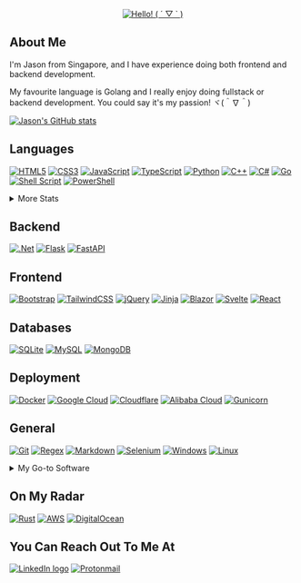<div align="center">
  <p>
    <a href="https://git.io/typing-svg">
      <img src="https://readme-typing-svg.demolab.com/?font=Fira+Code&size=30&pause=100&center=true&vCenter=true&width=435&lines=Hello!%20(%20%C2%B4%20%E2%96%BD%20`%20)" alt="Hello! ( ´ ▽ ` )">
    </a>
  </p>
</div>

## About Me

I'm Jason from Singapore, and I have experience doing both frontend and backend development.

My favourite language is Golang and I really enjoy doing fullstack or backend development. You could say it's my passion! ヾ(＾∇＾)

[![Jason's GitHub stats](https://github-readme-stats.vercel.app/api?username=kjhjason&show_icons=true&theme=dark)](https://github.com/anuraghazra/github-readme-stats)

<!-- [![GitHub Streak](https://streak-stats.demolab.com?user=kjhjason&theme=dark)](https://git.io/streak-stats) -->

## Languages

[![HTML5](https://img.shields.io/badge/HTML-%23E34F26.svg?style=flat&logo=html5&logoColor=white)](https://wikipedia.org/wiki/HTML)
[![CSS3](https://img.shields.io/badge/CSS-%231572B6.svg?style=flat&logo=css3&logoColor=white)](https://en.wikipedia.org/wiki/CSS)
[![JavaScript](https://img.shields.io/badge/JavaScript-%23323330.svg?style=flat&logo=javascript&logoColor=%23F7DF1E)](https://wikipedia.org/wiki/JavaScript)
[![TypeScript](https://img.shields.io/badge/TypeScript-%23007ACC.svg?style=flat&logo=typescript&logoColor=white)](https://www.typescriptlang.org/)
[![Python](https://img.shields.io/badge/Python-3670A0?style=flat&logo=python&logoColor=ffdd54)](https://www.python.org/)
[![C++](https://img.shields.io/badge/C++-%2300599C.svg?style=flat&logo=c%2B%2B&logoColor=white)](https://en.wikipedia.org/wiki/C%2B%2B)
[![C#](https://img.shields.io/badge/C%23-%23239120.svg?style=flat&logo=csharp&logoColor=white)](https://learn.microsoft.com/en-us/dotnet/csharp/)
[![Go](https://img.shields.io/badge/Go-%2300ADD8.svg?style=flat&logo=go&logoColor=white)](https://go.dev/)
[![Shell Script](https://img.shields.io/badge/Shell_Script-%23121011.svg?style=flat&logo=gnu-bash&logoColor=white)](https://en.wikipedia.org/wiki/Bash_(Unix_shell))
[![PowerShell](https://img.shields.io/badge/PowerShell-%235391FE.svg?style=flat&logo=powershell&logoColor=white)](https://microsoft.com/powershell)

<details>
  <summary>More Stats</summary>

  [![Top Langs](https://github-readme-stats.vercel.app/api/top-langs/?username=kjhjason&layout=compact&theme=dark&langs_count=8&hide=css,html,nsis)](https://github.com/anuraghazra/github-readme-stats)
</details>

## Backend

[![.Net](https://img.shields.io/badge/.NET-5C2D91?style=flat&logo=.net&logoColor=white)](https://dotnet.microsoft.com/en-us/)
[![Flask](https://img.shields.io/badge/Flask-%23000.svg?style=flat&logo=flask&logoColor=white)](https://flask.palletsprojects.com/)
[![FastAPI](https://img.shields.io/badge/FastAPI-005571?style=flat&logo=fastapi)](https://fastapi.tiangolo.com/)

## Frontend

[![Bootstrap](https://img.shields.io/badge/Bootstrap-%238511FA.svg?style=flat&logo=bootstrap&logoColor=white)](https://getbootstrap.com/)
[![TailwindCSS](https://img.shields.io/badge/Tailwind_CSS-%2338B2AC.svg?style=flat&logo=tailwind-css&logoColor=white)](https://tailwindcss.com/)
[![jQuery](https://img.shields.io/badge/jQuery-%230769AD.svg?style=flat&logo=jquery&logoColor=white)](https://jquery.com/)
[![Jinja](https://img.shields.io/badge/Jinja-white.svg?style=flat&logo=jinja&logoColor=black)](https://jinja.palletsprojects.com/)
[![Blazor](https://img.shields.io/badge/Blazor-%235C2D91.svg?style=flat&logo=blazor&logoColor=white)](https://dotnet.microsoft.com/en-us/apps/aspnet/web-apps/blazor)
[![Svelte](https://img.shields.io/badge/Svelte-%23f1413d.svg?style=flat&logo=svelte&logoColor=white)](https://svelte.dev/)
[![React](https://img.shields.io/badge/React-%2320232a.svg?style=flat&logo=react&logoColor=%2361DAFB)](https://react.dev/)

## Databases

[![SQLite](https://img.shields.io/badge/SQLite-%2307405e.svg?style=flat&logo=sqlite&logoColor=white)](https://www.sqlite.org/)
[![MySQL](https://img.shields.io/badge/MySQL-4479A1.svg?style=flat&logo=mysql&logoColor=white)](https://www.mysql.com/)
[![MongoDB](https://img.shields.io/badge/MongoDB-%234ea94b.svg?style=flat&logo=mongodb&logoColor=white)](https://www.mongodb.com/)

## Deployment

[![Docker](https://img.shields.io/badge/Docker-%230db7ed.svg?style=flat&logo=docker&logoColor=white)](https://www.docker.com/)
[![Google Cloud](https://img.shields.io/badge/Google_Cloud-%234285F4.svg?style=flat&logo=google-cloud&logoColor=white)](https://cloud.google.com/)
[![Cloudflare](https://img.shields.io/badge/Cloudflare-F38020?style=flat&logo=Cloudflare&logoColor=white)](https://www.cloudflare.com/)
[![Alibaba Cloud](https://img.shields.io/badge/Alibaba_Cloud-%23FF6701.svg?style=flat&logo=alibabacloud&logoColor=white)](https://www.alibabacloud.com/)
[![Gunicorn](https://img.shields.io/badge/Gunicorn-%298729.svg?style=flat&logo=gunicorn&logoColor=white)](https://gunicorn.org/)

## General

[![Git](https://img.shields.io/badge/Git-%23F05033.svg?style=flat&logo=git&logoColor=white)]((https://git-scm.com/))
[![Regex](https://img.shields.io/badge/Regex-1A2C42?style=flat)](https://en.wikipedia.org/wiki/Regular_expression)
[![Markdown](https://img.shields.io/badge/Markdown-%23000000.svg?style=flat&logo=markdown&logoColor=white)](https://en.wikipedia.org/wiki/Markdown)
[![Selenium](https://img.shields.io/badge/-Selenium-%43B02A?style=flat&logo=selenium&logoColor=white)](https://www.selenium.dev/)
[![Windows](https://img.shields.io/badge/Windows-0078D6?style=flat&logo=windows&logoColor=white)](https://en.wikipedia.org/wiki/Microsoft_Windows)
[![Linux](https://img.shields.io/badge/Linux-FCC624?style=flat&logo=linux&logoColor=black)](https://www.linux.org/)
<details>
  <summary>My Go-to Software</summary>

  [![Visual Studio](https://img.shields.io/badge/Visual%20Studio-5C2D91.svg?style=flat&logo=visual-studio&logoColor=white)](https://visualstudio.microsoft.com/)
  [![Visual Studio Code](https://img.shields.io/badge/Visual%20Studio%20Code-0078d7.svg?style=flat&logo=visual-studio-code&logoColor=white)](https://code.visualstudio.com/)
  [![GoLand](https://img.shields.io/badge/GoLand-0f0f0f?&style=flat&logo=goland&logoColor=white)](https://www.jetbrains.com/go/)
  [![Postman](https://img.shields.io/badge/Postman-FF6C37?style=flat&logo=postman&logoColor=white)](https://www.postman.com/)
  [![Brave](https://img.shields.io/badge/Brave-FB542B?style=flat&logo=Brave&logoColor=white)](https://brave.com/)
  [![Adobe Photoshop](https://img.shields.io/badge/Adobe%20Photoshop-%2331A8FF.svg?style=flat&logo=adobe%20photoshop&logoColor=white)](https://www.adobe.com/products/photoshop.html)
  [![Proton Drive](https://img.shields.io/badge/Proton%20Drive-6d4aff?style=flat&logo=proton%20drive&logoColor=white)](https://proton.me/drive)
</details>

## On My Radar

[![Rust](https://img.shields.io/badge/Rust-%23000000.svg?style=flat&logo=rust&logoColor=white)](https://www.rust-lang.org/)
[![AWS](https://img.shields.io/badge/AWS-%23FF9900.svg?style=flat&logo=amazon-aws&logoColor=white)](https://aws.amazon.com/)
[![DigitalOcean](https://img.shields.io/badge/DigitalOcean-%230167ff.svg?style=flat&logo=digitalOcean&logoColor=white)](https://www.digitalocean.com/)

## You Can Reach Out To Me At

[![LinkedIn logo](https://img.shields.io/badge/Jason%20Kuan-%230077B5.svg?style=for-the-badge&logo=linkedin&logoColor=white)](https://www.linkedin.com/in/kjhjason/)
[![Protonmail](https://img.shields.io/badge/kjhjason@pm.me-8B89CC?style=for-the-badge&logo=protonmail&logoColor=white)](mailto:kjhjason@pm.me)
